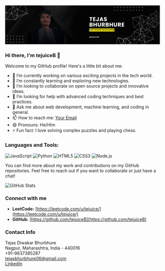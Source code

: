 ![Header Image](poster.jpg)

### Hi there, I'm tejuiceB 👋

Welcome to my GitHub profile! Here's a little bit about me:

- 🔭 I’m currently working on various exciting projects in the tech world.
- 🌱 I’m constantly learning and exploring new technologies.
- 👯 I’m looking to collaborate on open source projects and innovative ideas.
- 🤔 I’m looking for help with advanced coding techniques and best practices.
- 💬 Ask me about web development, machine learning, and coding in general.
- 📫 How to reach me: [Your Email](mailto:tejasbhurbhure06@gmail.com)
- 😄 Pronouns: He/Him
- ⚡ Fun fact: I love solving complex puzzles and playing chess.

### Languages and Tools:

![JavaScript](https://img.shields.io/badge/-JavaScript-black?style=flat-square&logo=javascript)
![Python](https://img.shields.io/badge/-Python-black?style=flat-square&logo=python)
![HTML5](https://img.shields.io/badge/-HTML5-black?style=flat-square&logo=html5)
![CSS3](https://img.shields.io/badge/-CSS3-black?style=flat-square&logo=css3)
![Node.js](https://img.shields.io/badge/-Node.js-black?style=flat-square&logo=node.js)

You can find more about my work and contributions on my GitHub repositories. Feel free to reach out if you want to collaborate or just have a chat!

![GitHub Stats](https://github-readme-stats.vercel.app/api?username=tejuiceB&show_icons=true&theme=radical)

### Connect with me

- **LeetCode:** [https://leetcode.com/u/tejuice/](https://leetcode.com/u/tejuice/)
- **GitHub:** [https://github.com/tejuiceB](https://github.com/tejuiceB)

### Contact Info

Tejas Diwakar Bhurbhure  
Nagpur, Maharashtra, India - 440016  
+91-9637385287  
[tejasbhurbhure06@gmail.com](mailto:tejasbhurbhure06@gmail.com)  
[LinkedIn](https://linkedin.com/in/tejas-bhurbhure-b35b0b218)
